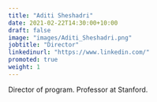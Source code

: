 ```yaml
---
title: "Aditi Sheshadri"
date: 2021-02-22T14:30:00+10:00
draft: false
image: "images/Aditi_Sheshadri.png"
jobtitle: "Director"
linkedinurl: "https://www.linkedin.com/"
promoted: true
weight: 1
---
```


Director of program. Professor at Stanford.